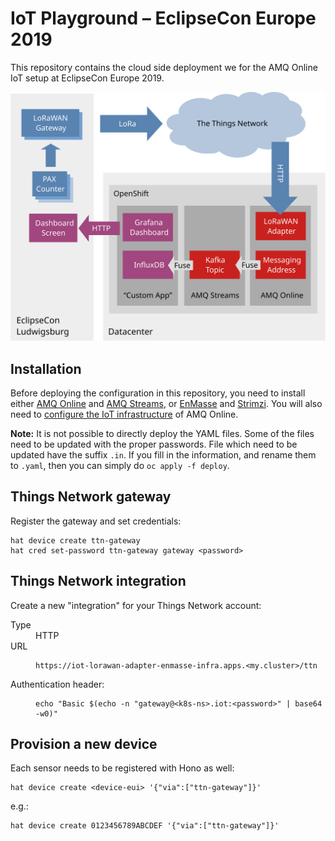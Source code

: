 # IoT Playground – EclipseCon Europe 2019

This repository contains the cloud side deployment we for the AMQ Online IoT
setup at EclipseCon Europe 2019.

![Overview](images/overview.svg "Overview")

## Installation

Before deploying the configuration in this repository, you need to install either
[AMQ Online](https://access.redhat.com/documentation/en-us/red_hat_amq/7.5/html-single/installing_and_managing_amq_online_on_openshift/index#installing-messaging) and [AMQ Streams](https://access.redhat.com/documentation/en-us/red_hat_amq/7.5/html/using_amq_streams_on_openshift/index), or [EnMasse](https://enmasse.io/) and [Strimzi](https://strimzi.io/). You will also need to [configure
the IoT infrastructure](https://access.redhat.com/documentation/en-us/red_hat_amq/7.5/html/evaluating_amq_online_on_openshift/assembly-iot-messaging-iot) of AMQ Online.

**Note:** It is not possible to directly deploy the YAML files. Some of the files
          need to be updated with the proper passwords. File which need to be updated
          have the suffix `.in`. If you fill in the information, and rename them to `.yaml`,
          then you can simply do `oc apply -f deploy`.

## Things Network gateway

Register the gateway and set credentials:

    hat device create ttn-gateway
    hat cred set-password ttn-gateway gateway <password>

## Things Network integration

Create a new "integration" for your Things Network account:

<dl>

<dt>Type</dt><dd>HTTP</dd>

<dt>URL</dt>

<dd>

    https://iot-lorawan-adapter-enmasse-infra.apps.<my.cluster>/ttn

</dd>

<dt>Authentication header:</dt>

<dd>

    echo "Basic $(echo -n "gateway@<k8s-ns>.iot:<password>" | base64 -w0)"

</dd>

</dl>

## Provision a new device

Each sensor needs to be registered with Hono as well:

    hat device create <device-eui> '{"via":["ttn-gateway"]}'

e.g.:

    hat device create 0123456789ABCDEF '{"via":["ttn-gateway"]}'

